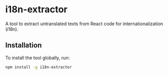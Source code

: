 # i18n-extractor

A tool to extract untranslated texts from React code for internationalization (i18n).

## Installation

To install the tool globally, run:

```bash
npm install -g i18n-extractor